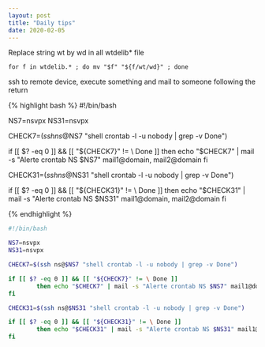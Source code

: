 ```yaml
---
layout: post
title: "Daily tips"
date: 2020-02-05
---
```


Replace string wt by wd in all wtdelib* file

`for f in wtdelib.* ; do mv "$f" "${f/wt/wd}" ; done`

ssh to remote device, execute something and mail to someone following the return

{% highlight bash %}
#!/bin/bash

NS7=nsvpx
NS31=nsvpx

CHECK7=$(ssh ns@$NS7 "shell crontab -l -u nobody | grep -v Done")

if [[ $? -eq 0 ]] && [[ "${CHECK7}" != \ Done ]]
        then echo "$CHECK7" | mail -s "Alerte crontab NS $NS7" mail1@domain, mail2@domain
fi

CHECK31=$(ssh ns@$NS31 "shell crontab -l -u nobody | grep -v Done")

if [[ $? -eq 0 ]] && [[ "${CHECK31}" != \ Done ]]
        then echo "$CHECK31" | mail -s "Alerte crontab NS $NS31" mail1@domain, mail2@domain
fi

{% endhighlight %}

```bash
#!/bin/bash

NS7=nsvpx
NS31=nsvpx

CHECK7=$(ssh ns@$NS7 "shell crontab -l -u nobody | grep -v Done")

if [[ $? -eq 0 ]] && [[ "${CHECK7}" != \ Done ]]
        then echo "$CHECK7" | mail -s "Alerte crontab NS $NS7" mail1@domain, mail2@domain
fi

CHECK31=$(ssh ns@$NS31 "shell crontab -l -u nobody | grep -v Done")

if [[ $? -eq 0 ]] && [[ "${CHECK31}" != \ Done ]]
        then echo "$CHECK31" | mail -s "Alerte crontab NS $NS31" mail1@domain, mail2@domain
fi
```
